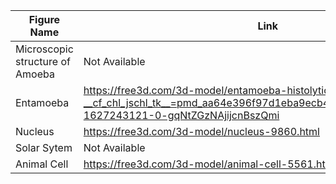 ﻿| Figure Name                     | Link                                                                                                                                                           |
|---------------------------------|----------------------------------------------------------------------------------------------------------------------------------------------------------------|
| Microscopic structure of Amoeba | Not Available                                                                                                                                                  |
| Entamoeba                       | https://free3d.com/3d-model/entamoeba-histolytica-2504.html?__cf_chl_jschl_tk__=pmd_aa64e396f97d1eba9ecb419e4b8cccb3f99053b0-1627243121-0-gqNtZGzNAjijcnBszQmi |
| Nucleus                         | https://free3d.com/3d-model/nucleus-9860.html                                                                                                                  |
| Solar Sytem                     | Not Available                                                                                                                                                  |
| Animal Cell                     | https://free3d.com/3d-model/animal-cell-5561.html                                                                                                              |
